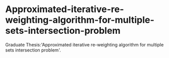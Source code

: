 # Approximated-iterative-re-weighting-algorithm-for-multiple-sets-intersection-problem
Graduate Thesis:'Approximated iterative re-weighting algorithm for multiple sets intersection problem'.
